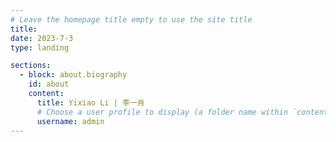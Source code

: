 ```yaml
---
# Leave the homepage title empty to use the site title
title:
date: 2023-7-3
type: landing

sections:
  - block: about.biography
    id: about
    content:
      title: Yixiao Li | 李一肖
      # Choose a user profile to display (a folder name within `content/authors/`)
      username: admin
---
```

